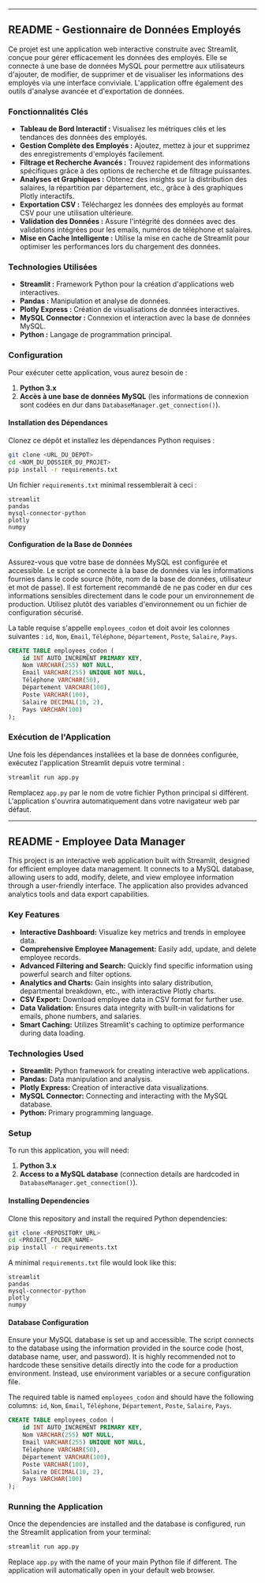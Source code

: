 -----

## README - Gestionnaire de Données Employés

Ce projet est une application web interactive construite avec Streamlit, conçue pour gérer efficacement les données des employés. Elle se connecte à une base de données MySQL pour permettre aux utilisateurs d'ajouter, de modifier, de supprimer et de visualiser les informations des employés via une interface conviviale. L'application offre également des outils d'analyse avancée et d'exportation de données.

### Fonctionnalités Clés

  * **Tableau de Bord Interactif :** Visualisez les métriques clés et les tendances des données des employés.
  * **Gestion Complète des Employés :** Ajoutez, mettez à jour et supprimez des enregistrements d'employés facilement.
  * **Filtrage et Recherche Avancés :** Trouvez rapidement des informations spécifiques grâce à des options de recherche et de filtrage puissantes.
  * **Analyses et Graphiques :** Obtenez des insights sur la distribution des salaires, la répartition par département, etc., grâce à des graphiques Plotly interactifs.
  * **Exportation CSV :** Téléchargez les données des employés au format CSV pour une utilisation ultérieure.
  * **Validation des Données :** Assure l'intégrité des données avec des validations intégrées pour les emails, numéros de téléphone et salaires.
  * **Mise en Cache Intelligente :** Utilise la mise en cache de Streamlit pour optimiser les performances lors du chargement des données.

### Technologies Utilisées

  * **Streamlit :** Framework Python pour la création d'applications web interactives.
  * **Pandas :** Manipulation et analyse de données.
  * **Plotly Express :** Création de visualisations de données interactives.
  * **MySQL Connector :** Connexion et interaction avec la base de données MySQL.
  * **Python :** Langage de programmation principal.

### Configuration

Pour exécuter cette application, vous aurez besoin de :

1.  **Python 3.x**
2.  **Accès à une base de données MySQL** (les informations de connexion sont codées en dur dans `DatabaseManager.get_connection()`).

#### Installation des Dépendances

Clonez ce dépôt et installez les dépendances Python requises :

```bash
git clone <URL_DU_DEPOT>
cd <NOM_DU_DOSSIER_DU_PROJET>
pip install -r requirements.txt
```

Un fichier `requirements.txt` minimal ressemblerait à ceci :

```
streamlit
pandas
mysql-connector-python
plotly
numpy
```

#### Configuration de la Base de Données

Assurez-vous que votre base de données MySQL est configurée et accessible. Le script se connecte à la base de données via les informations fournies dans le code source (hôte, nom de la base de données, utilisateur et mot de passe). Il est fortement recommandé de ne pas coder en dur ces informations sensibles directement dans le code pour un environnement de production. Utilisez plutôt des variables d'environnement ou un fichier de configuration sécurisé.

La table requise s'appelle `employees_codon` et doit avoir les colonnes suivantes : `id`, `Nom`, `Email`, `Téléphone`, `Département`, `Poste`, `Salaire`, `Pays`.

```sql
CREATE TABLE employees_codon (
    id INT AUTO_INCREMENT PRIMARY KEY,
    Nom VARCHAR(255) NOT NULL,
    Email VARCHAR(255) UNIQUE NOT NULL,
    Téléphone VARCHAR(50),
    Département VARCHAR(100),
    Poste VARCHAR(100),
    Salaire DECIMAL(10, 2),
    Pays VARCHAR(100)
);
```

### Exécution de l'Application

Une fois les dépendances installées et la base de données configurée, exécutez l'application Streamlit depuis votre terminal :

```bash
streamlit run app.py
```

Remplacez `app.py` par le nom de votre fichier Python principal si différent. L'application s'ouvrira automatiquement dans votre navigateur web par défaut.

-----

## README - Employee Data Manager

This project is an interactive web application built with Streamlit, designed for efficient employee data management. It connects to a MySQL database, allowing users to add, modify, delete, and view employee information through a user-friendly interface. The application also provides advanced analytics tools and data export capabilities.

### Key Features

  * **Interactive Dashboard:** Visualize key metrics and trends in employee data.
  * **Comprehensive Employee Management:** Easily add, update, and delete employee records.
  * **Advanced Filtering and Search:** Quickly find specific information using powerful search and filter options.
  * **Analytics and Charts:** Gain insights into salary distribution, departmental breakdown, etc., with interactive Plotly charts.
  * **CSV Export:** Download employee data in CSV format for further use.
  * **Data Validation:** Ensures data integrity with built-in validations for emails, phone numbers, and salaries.
  * **Smart Caching:** Utilizes Streamlit's caching to optimize performance during data loading.

### Technologies Used

  * **Streamlit:** Python framework for creating interactive web applications.
  * **Pandas:** Data manipulation and analysis.
  * **Plotly Express:** Creation of interactive data visualizations.
  * **MySQL Connector:** Connecting and interacting with the MySQL database.
  * **Python:** Primary programming language.

### Setup

To run this application, you will need:

1.  **Python 3.x**
2.  **Access to a MySQL database** (connection details are hardcoded in `DatabaseManager.get_connection()`).

#### Installing Dependencies

Clone this repository and install the required Python dependencies:

```bash
git clone <REPOSITORY_URL>
cd <PROJECT_FOLDER_NAME>
pip install -r requirements.txt
```

A minimal `requirements.txt` file would look like this:

```
streamlit
pandas
mysql-connector-python
plotly
numpy
```

#### Database Configuration

Ensure your MySQL database is set up and accessible. The script connects to the database using the information provided in the source code (host, database name, user, and password). It is highly recommended not to hardcode these sensitive details directly into the code for a production environment. Instead, use environment variables or a secure configuration file.

The required table is named `employees_codon` and should have the following columns: `id`, `Nom`, `Email`, `Téléphone`, `Département`, `Poste`, `Salaire`, `Pays`.

```sql
CREATE TABLE employees_codon (
    id INT AUTO_INCREMENT PRIMARY KEY,
    Nom VARCHAR(255) NOT NULL,
    Email VARCHAR(255) UNIQUE NOT NULL,
    Téléphone VARCHAR(50),
    Département VARCHAR(100),
    Poste VARCHAR(100),
    Salaire DECIMAL(10, 2),
    Pays VARCHAR(100)
);
```

### Running the Application

Once the dependencies are installed and the database is configured, run the Streamlit application from your terminal:

```bash
streamlit run app.py
```

Replace `app.py` with the name of your main Python file if different. The application will automatically open in your default web browser.
